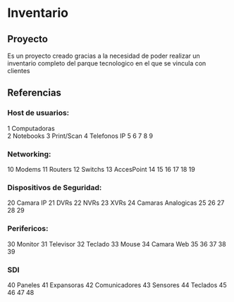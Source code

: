 # Inventario

## Proyecto
Es un proyecto creado gracias a la necesidad de poder realizar un inventario completo del parque tecnologico en el que se vincula con clientes

## Referencias



### Host de usuarios:

  1 Computadoras <br>
  2 Notebooks
  3 Print/Scan
  4 Telefonos IP
  5
  6
  7
  8
  9

### Networking:

  10 Modems
  11 Routers
  12 Switchs
  13 AccesPoint
  14
  15
  16
  17
  18
  19

### Dispositivos de Seguridad:

  20 Camara IP
  21 DVRs
  22 NVRs
  23 XVRs
  24 Camaras Analogicas
  25
  26
  27
  28
  29

### Perifericos:

  30 Monitor
  31 Televisor
  32 Teclado
  33 Mouse
  34 Camara Web
  35
  36
  37
  38
  39

### SDI

  40 Paneles
  41 Expansoras
  42 Comunicadores
  43 Sensores
  44 Teclados
  45
  46
  47
  48
